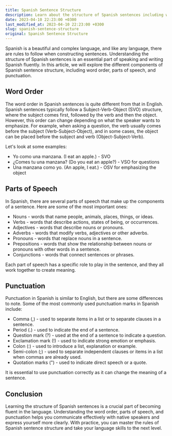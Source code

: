 ```yaml
---
title: Spanish Sentence Structure
description: Learn about the structure of Spanish sentences including word order, parts of speech, and punctuation.
date: 2023-04-10 22:23:00 +0300
last_modified_at: 2023-04-10 22:23:00 +0300
slug: spanish-sentence-structure
original: Spanish Sentence Structure
---
```

Spanish is a beautiful and complex language, and like any language, there are rules to follow when constructing sentences. Understanding the structure of Spanish sentences is an essential part of speaking and writing Spanish fluently. In this article, we will explore the different components of Spanish sentence structure, including word order, parts of speech, and punctuation.

## Word Order

The word order in Spanish sentences is quite different from that in English. Spanish sentences typically follow a Subject-Verb-Object (SVO) structure, where the subject comes first, followed by the verb and then the object. However, this order can change depending on what the speaker wants to emphasize. For example, when asking a question, the verb usually comes before the subject (Verb-Subject-Object), and in some cases, the object can be placed before the subject and verb (Object-Subject-Verb).

Let's look at some examples:

- Yo como una manzana. (I eat an apple.) - SVO
- ¿Comes tu una manzana? (Do you eat an apple?) - VSO for questions
- Una manzana como yo. (An apple, I eat.) - OSV for emphasizing the object

## Parts of Speech

In Spanish, there are several parts of speech that make up the components of a sentence. Here are some of the most important ones:

- Nouns - words that name people, animals, places, things, or ideas.
- Verbs - words that describe actions, states of being, or occurrences.
- Adjectives - words that describe nouns or pronouns.
- Adverbs - words that modify verbs, adjectives or other adverbs.
- Pronouns - words that replace nouns in a sentence.
- Prepositions - words that show the relationship between nouns or pronouns with other words in a sentence.
- Conjunctions - words that connect sentences or phrases.

Each part of speech has a specific role to play in the sentence, and they all work together to create meaning.

## Punctuation

Punctuation in Spanish is similar to English, but there are some differences to note. Some of the most commonly used punctuation marks in Spanish include:

- Comma (,) - used to separate items in a list or to separate clauses in a sentence.
- Period (.) - used to indicate the end of a sentence.
- Question mark (?) - used at the end of a sentence to indicate a question.
- Exclamation mark (!) - used to indicate strong emotion or emphasis.
- Colon (:) - used to introduce a list, explanation or example.
- Semi-colon (;) - used to separate independent clauses or items in a list when commas are already used.
- Quotation marks (") - used to indicate direct speech or a quote.

It is essential to use punctuation correctly as it can change the meaning of a sentence.

## Conclusion

Learning the structure of Spanish sentences is a crucial part of becoming fluent in the language. Understanding the word order, parts of speech, and punctuation helps you communicate effectively with native speakers and express yourself more clearly. With practice, you can master the rules of Spanish sentence structure and take your language skills to the next level.
